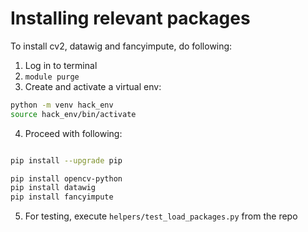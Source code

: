 # Installing relevant packages

To install cv2, datawig and fancyimpute, do following:


1. Log in to terminal
2. `module purge`
3. Create and activate a virtual env:
```bash 
python -m venv hack_env
source hack_env/bin/activate
```
4. Proceed with following:
```bash 

pip install --upgrade pip

pip install opencv-python
pip install datawig
pip install fancyimpute

```
5. For testing, execute `helpers/test_load_packages.py` from the repo
